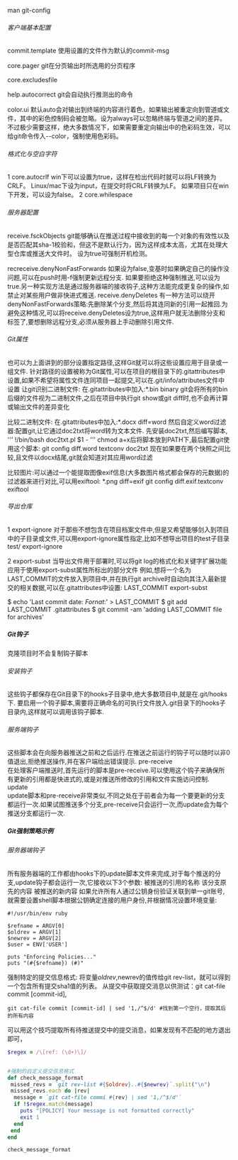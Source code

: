 
man git-config

###### 客户端基本配置
commit.template 使用设置的文件作为默认的commit-msg

core.pager git在分页输出时所选用的分页程序


core.excludesfile 




help.autocorrect git会自动执行推测出的命令

color.ui 默认auto会对输出到终端的内容进行着色，如果输出被重定向到管道或文件，其中的彩色控制码会被忽略。设为always可以忽略终端与管道之间的差异。不过极少需要这样，绝大多数情况下，如果需要重定向输出中的色彩码生效，可以给git命令传入--color，强制使用色彩码。

###### 格式化与空白字符
1 core.autocrlf
win下可以设置为true，这样在检出代码时就可以将LF转换为CRLF。
Linux/mac下设为input，在提交时将CRLF转换为LF。
如果项目只在win下开发，可以设为false。
2 core.whilespace


###### 服务器配置
receive.fsckObjects
git能够确认在推送过程中接收到的每一个对象的有效性以及是否匹配其sha-1校验和，但这不是默认行为，因为这样成本太高，尤其在处理大型仓库或推送大文件时。
设为true可强制开机检测。

recreceive.denyNonFastForwards
如果设为false,变基时如果确定自己的操作没问题,可以在push时用-f强制更新远程分支.
如果要拒绝这种强制推送,可以设为true.另一种实现方法是通过服务器端的接收钩子,这种方法能完成更复杂的操作,如禁止对某些用户做非快进式推送.
receive.denyDeletes
有一种方法可以绕开denyNonFastForwards策略:先删除某个分支,然后将其连同新的引用一起推回.为避免这种情况,可以将receive.denyDeletes设为true,这样用户就无法删除分支和标签了,要想删除远程分支,必须从服务器上手动删除引用文件.


###### Git属性
也可以为上面讲到的部分设置指定路径,这样Git就可以将这些设置应用于目录或一组文件.
针对路径的设置被称为Git属性,可以在项目的根目录下的.gitattributes中设置,如果不希望将属性文件连同项目一起提交,可以在.git/info/attributes文件中设置
让git识别二进制文件:
在.gitattributes中加入:*.bin binary
git会将所有的bin后缀的文件视为二进制文件,之后在项目中执行git show或git diff时,也不会再计算或输出文件的差异变化

比较二进制文件:
在.gitattributes中加入:*.docx diff=word
然后自定义word过滤器:配置git,让它通过doc2txt将word转为文本文件.
先安装doc2txt,然后编写脚本,
'''
!/bin/bash
doc2txt.pl $1 -
'''
chmod a+x后将脚本放到PATH下,最后配置git使用这个脚本:
git config diff.word textconv doc2txt
现在如果要在两个快照之间比较,且文件以docx结尾,git就会知道对其应用word过滤


比较图片:可以通过一个能提取图像exif信息(大多数图片格式都会保存的元数据)的过滤器来进行对比,可以用exiftool:
*.png diff=exif
git config diff.exif.textconv exiftool


###### 导出仓库
1 export-ignore
对于那些不想包含在项目档案文件中,但是又希望能够剑入到项目中的子目录或文件,可以用export-ignore属性指定,比如不想导出项目的test子目录
test/ export-ignore

2 export-subst
当导出文件用于部署时,可以将git log的格式化和关键字扩展功能应用于使用export-subst属性所标出的部分文件
例如,想将一个名为LAST_COMMIT的文件放入到项目中,并在执行git archive时自动向其注入最新提交的相关数据,可以在.gitattributes中设置:
LAST_COMMIT export-subst

$ echo 'Last commit date: $Fornat:%cd by %aN$' > LAST_COMMIT
$ git add LAST_COMMIT .gitattributes
$ git commit -am 'adding LAST_COMMIT file for archives'




##### Git钩子
克隆项目时不会复制钩子脚本
###### 安装钩子
这些钩子都保存在Git目录下的hooks子目录中,绝大多数项目中,就是在.git/hooks下.
要启用一个钩子脚本,需要将正确命名的可执行文件放入.git目录下的hooks子目录内,这样就可以调用该钩子脚本.

###### 服务端钩子
这些脚本会在向服务器推送之前和之后运行.在推送之前运行的钩子可以随时以非0值退出,拒绝推送操作,并在客户端给出错误提示.
pre-receive  
在处理客户端推送时,首先运行的脚本是pre-receive.可以使用这个钩子来确保所有更新的引用都是快进式的,或是对推送所修改的引用和文件实施访问控制.
update  
update脚本和pre-receive非常类似,不同之处在于前者会为每一个要更新的分支都运行一次.如果试图推送多个分支,pre-receive只会运行一次,而update会为每个推送分支都运行一次.


##### Git强制策略示例
###### 服务器端钩子
所有服务器端的工作都由hooks下的update脚本文件来完成,对于每个推送的分支,update钩子都会运行一次,它接收以下3个参数:
被推送的引用的名称
该分支原先的内容
被推送的新内容
如果允许所有人通过公钥身份验证关联到单一git账号,就需要设置shell脚本根据公钥确定连接的用户身份,并根据情况设置环境变量:
```
#!/usr/bin/env ruby

$refname = ARGV[0]
$oldrev = ARGV[1]
$newrev = ARGV[2]
$user = ENV['USER']

puts "Enforcing Policies..."
puts "(#{$refname}) (#)"
```

强制特定的提交信息格式:
将变量$oldrev,$newrev的值传给git rev-list，就可以得到一个包含所有提交sha1值的列表。
从提交中获取提交消息以供测试：git cat-file commit [commit-id],
```
git cat-file commit [commit-id] | sed '1,/^$/d' #找到第一个空行，提取其后的所有内容
```
可以用这个技巧提取所有待推送提交中的提交消息，如果发现有不匹配的地方退出即可，
```ruby
$regex = /\[ref: (\d+)\]/


#强制的自定义提交信息格式
def check_message_format
 missed_revs = `git rev-list #{Soldrev}..#{$newrev}`.split("\n")
 missed_revs.each do |rev|
  message = `git cat-file commi #{rev} | sed '1,/^$/d'`
  if !$regex.match(message)
    puts "[POLICY] Your message is not formatted correctly"
    exit 1
  end
 end
end

check_message_format
```

















